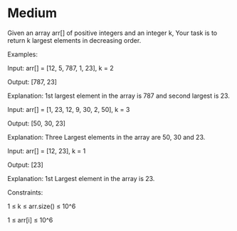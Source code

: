 # Medium

Given an array arr[] of positive integers and an integer k, Your task is to return k largest elements in decreasing order. 

Examples:

Input: arr[] = [12, 5, 787, 1, 23], k = 2

Output: [787, 23]

Explanation: 1st largest element in the array is 787 and second largest is 23.

Input: arr[] = [1, 23, 12, 9, 30, 2, 50], k = 3 

Output: [50, 30, 23]

Explanation: Three Largest elements in the array are 50, 30 and 23.

Input: arr[] = [12, 23], k = 1

Output: [23]

Explanation: 1st Largest element in the array is 23.


Constraints:

1 ≤ k ≤ arr.size() ≤ 10^6

1 ≤ arr[i] ≤ 10^6
